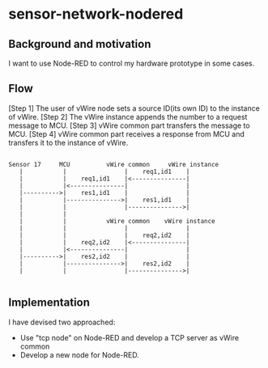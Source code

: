 # sensor-network-nodered

## Background and motivation

I want to use Node-RED to control my hardware prototype in some cases.

## Flow

[Step 1] The user of vWire node sets a source ID(its own ID) to the instance of vWire.
[Step 2] The vWire instance appends the number to a request message to MCU.
[Step 3] vWire common part transfers the message to MCU.
[Step 4] vWire common part receives a response from MCU and transfers it to the instance of vWire.
```

Sensor 17     MCU          vWire common     vWire instance
   |           |                |    req1,id1    |
   |           |    req1,id1    |<---------------|
   |           |<---------------|                |
   |---------->|    res1,id1    |                |
   |           |--------------->|    res1,id1    |
   |           |                |--------------->|
   |           |
   |           |           vWire common    vWire instance
   |           |                |                |
   |           |                |    req2,id2    |
   |           |    req2,id2    |<---------------|
   |           |<---------------|                |
   |---------->|    res2,id2    |                |
   |           |--------------->|    res2,id2    |
   |           |                |--------------->|
   
```

## Implementation

I have devised two approached:
- Use "tcp node" on Node-RED and develop a TCP server as vWire common
- Develop a new node for Node-RED.
